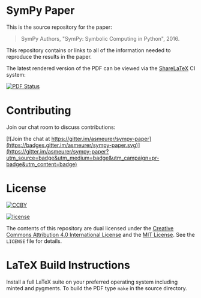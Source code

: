 # SymPy Paper

This is the source repository for the paper:

> SymPy Authors, "SymPy: Symbolic Computing in Python", 2016.

This repository contains or links to all of the information needed to reproduce
the results in the paper.

The latest rendered version of the PDF can be viewed via the
[ShareLaTeX](http://sharelatex.com) CI system:

[![PDF Status](https://www.sharelatex.com/github/repos/asmeurer/sympy-paper/builds/latest/badge.svg)](https://www.sharelatex.com/github/repos/asmeurer/sympy-paper/builds/latest/output.pdf)

# Contributing

Join our chat room to discuss contributions:

[![Join the chat at https://gitter.im/asmeurer/sympy-paper](https://badges.gitter.im/asmeurer/sympy-paper.svg)](https://gitter.im/asmeurer/sympy-paper?utm_source=badge&utm_medium=badge&utm_campaign=pr-badge&utm_content=badge)

# License

[![CCBY](https://i.creativecommons.org/l/by/4.0/80x15.png)](http://creativecommons.org/licenses/by/4.0)

[![license](https://img.shields.io/github/license/mashape/apistatus.svg?maxAge=2592000)]()

The contents of this repository are dual licensed under the [Creative Commons
Attribution 4.0 International
License](http://creativecommons.org/licenses/by/4.0) and the [MIT
License](https://opensource.org/licenses/MIT). See the `LICENSE` file for
details.

# LaTeX Build Instructions

Install a full LaTeX suite on your preferred operating system including minted
and pygments. To build the PDF type `make` in the source directory.
